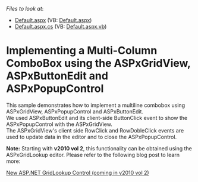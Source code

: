 <!-- default file list -->
*Files to look at*:

* [Default.aspx](./CS/WebSite/Default.aspx) (VB: [Default.aspx](./VB/WebSite/Default.aspx))
* [Default.aspx.cs](./CS/WebSite/Default.aspx.cs) (VB: [Default.aspx.vb](./VB/WebSite/Default.aspx.vb))
<!-- default file list end -->
# Implementing a Multi-Column ComboBox using the ASPxGridView, ASPxButtonEdit and ASPxPopupControl


<p>This sample demonstrates how to implement a multiline combobox using ASPxGridView, ASPxPopupControl and ASPxButtonEdit.<br />
We used ASPxButtonEdit and its client-side ButtonClick event to show the ASPxPopupControl with the ASPxGridView.<br />
The ASPxGridView's client side RowClick and RowDobleClick events are used to update data in the editor and to close the ASPxPopupControl.</p><p><strong>Note:</strong> Starting with <strong>v2010 vol 2</strong>, this functionality can be obtained using the ASPxGridLookup editor. Please refer to the following blog post to learn more:</p><p><a href="http://community.devexpress.com/blogs/aspnet/archive/2010/08/27/new-asp-net-gridlookup-control-coming-in-v2010-vol-2.aspx"><u>New ASP.NET GridLookup Control (coming in v2010 vol 2)</u></a></p>

<br/>


